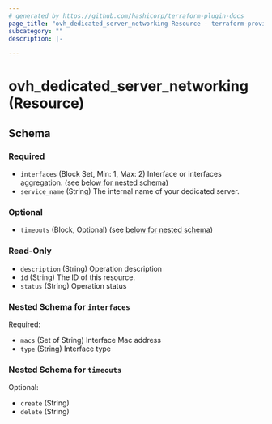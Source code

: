 ```yaml
---
# generated by https://github.com/hashicorp/terraform-plugin-docs
page_title: "ovh_dedicated_server_networking Resource - terraform-provider-ovh"
subcategory: ""
description: |-
  
---
```


# ovh_dedicated_server_networking (Resource)





<!-- schema generated by tfplugindocs -->
## Schema

### Required

- `interfaces` (Block Set, Min: 1, Max: 2) Interface or interfaces aggregation. (see [below for nested schema](#nestedblock--interfaces))
- `service_name` (String) The internal name of your dedicated server.

### Optional

- `timeouts` (Block, Optional) (see [below for nested schema](#nestedblock--timeouts))

### Read-Only

- `description` (String) Operation description
- `id` (String) The ID of this resource.
- `status` (String) Operation status

<a id="nestedblock--interfaces"></a>
### Nested Schema for `interfaces`

Required:

- `macs` (Set of String) Interface Mac address
- `type` (String) Interface type


<a id="nestedblock--timeouts"></a>
### Nested Schema for `timeouts`

Optional:

- `create` (String)
- `delete` (String)
